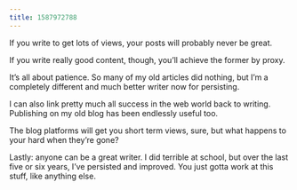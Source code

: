 ```yaml
---
title: 1587972788
---
```


‪If you write to get lots of views, your posts will probably never be great.‬

‪If you write really good content, though, you’ll achieve the former by proxy. ‬

‪It’s all about patience. So many of my old articles did nothing, but I’m a completely different and much better writer now for persisting.‬

‪I can also link pretty much all success in the web world back to writing.  Publishing on my old blog has been endlessly useful too. ‬

‪The blog platforms will get you short term views, sure, but what happens to your hard when they’re gone? ‬

Lastly: anyone can be a great writer. I did terrible at school, but over the last five or six years, I’ve persisted and improved. You just gotta work at this stuff, like anything else.  

